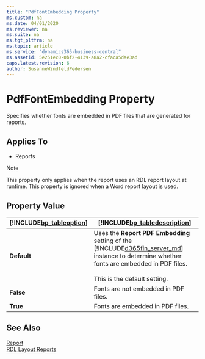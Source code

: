 ```yaml
---
title: "PdfFontEmbedding Property"
ms.custom: na
ms.date: 04/01/2020
ms.reviewer: na
ms.suite: na
ms.tgt_pltfrm: na
ms.topic: article
ms.service: "dynamics365-business-central"
ms.assetid: 5e251ec0-0bf2-4139-a8a2-cfaca5dae3ad
caps.latest.revision: 6
author: SusanneWindfeldPedersen
---
```



# PdfFontEmbedding Property
Specifies whether fonts are embedded in PDF files that are generated for reports.  
  
## Applies To  
  
-   Reports  
  
> [!NOTE]  
>  This property only applies when the report uses an RDL report layout at runtime. This property is ignored when a Word report layout is used.  
  
## Property Value  
  
|[!INCLUDE[bp_tableoption](../includes/bp_tableoption_md.md)]|[!INCLUDE[bp_tabledescription](../includes/bp_tabledescription_md.md)]|  
|----------------------------------|---------------------------------------|  
|**Default**|Uses the **Report PDF Embedding** setting of the [!INCLUDE[d365fin_server_md](../includes/d365fin_server_md.md)] instance to determine whether fonts are embedded in PDF files.  <br /><br /> This is the default setting.|  
|**False**|Fonts are not embedded in PDF files.|  
|**True**|Fonts are embedded in PDF files.|  

## See Also
[Report](../devenv-reports.md)  
[RDL Layout Reports](../devenv-howto-rdl-report-layout.md) 

<!-- 
|[!INCLUDE[bp_tableoption](../includes/bp_tableoption_md.md)]|[!INCLUDE[bp_tabledescription](../includes/bp_tabledescription_md.md)]|  
|----------------------------------|---------------------------------------|  
|**Default**|Uses the **Report PDF Embedding** setting of the [!INCLUDE[d365fin_server_md](includes/d365fin_server_md.md)] instance to determine whether fonts are embedded in PDF files. <!-- For more information, see [Configuring Microsoft Dynamics NAV Server](Configuring-Microsoft-Dynamics-NAV-Server.md).<br /><br /> This is the default setting.|  
|**False**|Fonts are not embedded in PDF files.|  
|**True**|Fonts are embedded in PDF files.|  

## Remarks  
 This property applies when an RDLC report is saved as a PDF under the following circumstances:  
  
-   On the [!INCLUDE[d365fin_long_md](../includes/d365fin_long_md.md)] client when the user chooses to save a report as PDF from the report's request page or print preview.  
  
    > [!NOTE]  
    >  This property is ignored when a report is saved as PDF from the print preview in the [!INCLUDE[nav_web](../includes/nav_web_md.md)]. In this case, the [!INCLUDE[d365_server_md](includes/d365_server_md.md)] instance setting is always used.  
  
-   On [!INCLUDE[d365_server_md](includes/d365_server_md.md)] by the [SAVEAS Method](../methods/devenv-SAVEAS-method.md) or [SAVEASPDF Method \(Report\)](../methods/devenv-SAVEASPDF-method-Report.md).  
  
 Embedding fonts in a PDF of a report makes sure that the PDF will use the same fonts as the original file, regardless of where the PDF is opened and which fonts are installed on the computer. However, embedding fonts can significantly increase the size of the PDF files. By disabling font embedding, you can decrease the size of the report PDF files.  
  
## See Also  
 [Running Reports](Running-Reports.md) -->